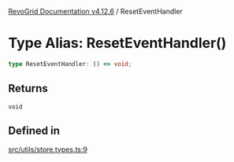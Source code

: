 [RevoGrid Documentation v4.12.6](README.md) / ResetEventHandler

# Type Alias: ResetEventHandler()

```ts
type ResetEventHandler: () => void;
```

## Returns

`void`

## Defined in

[src/utils/store.types.ts:9](https://github.com/revolist/revogrid/blob/293c9e1b6198b802a0690dc2e0b9faebd722e77f/src/utils/store.types.ts#L9)

